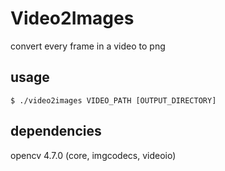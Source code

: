 # Video2Images
convert every frame in a video to png
## usage
```
$ ./video2images VIDEO_PATH [OUTPUT_DIRECTORY]
```
## dependencies
opencv 4.7.0 (core, imgcodecs, videoio)